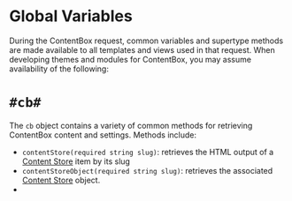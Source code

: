 # Global Variables

During the ContentBox request, common variables and supertype methods are made available to all templates and views used in that request.  When developing themes and modules for ContentBox, you may assume availability of the following:

`#cb#`
===

The `cb` object contains a variety of common methods for retrieving ContentBox content and settings.  Methods include:

- `contentStore(required string slug)`: retrieves the HTML output of a [Content Store][1] item by its slug
- `contentStoreObject(required string slug)`: retrieves the associated [Content Store][1] object.
- 


[1]: /content/using/managers/contentstore.html